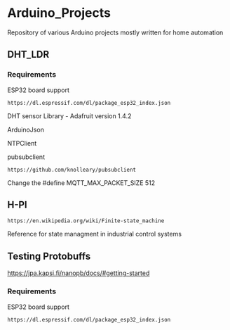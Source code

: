 # Arduino_Projects
Repository of various Arduino projects mostly written for home automation

## DHT_LDR
### Requirements
ESP32 board support 
```
https://dl.espressif.com/dl/package_esp32_index.json
```

DHT sensor Library - Adafruit
version 1.4.2

ArduinoJson

NTPClient

pubsubclient
```
https://github.com/knolleary/pubsubclient
```

Change the 
#define MQTT_MAX_PACKET_SIZE 512

## H-PI
```
https://en.wikipedia.org/wiki/Finite-state_machine
```

Reference for state managment in industrial control systems

## Testing Protobuffs
https://jpa.kapsi.fi/nanopb/docs/#getting-started

### Requirements
ESP32 board support 
```
https://dl.espressif.com/dl/package_esp32_index.json
```
